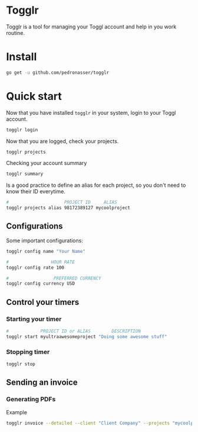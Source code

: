 # Togglr

Togglr is a tool for managing your Toggl account and help in you work routine.

# Install

```sh
go get -u github.com/pedronasser/togglr
```

# Quick start

Now that you have installed `togglr` in your system, login to your Toggl account. 

```sh
togglr login
```

Now that you are logged, check your projects.

```sh
togglr projects
```

Checking your account summary

```sh
togglr summary
```

Is a good practice to define an alias for each project, so you don't need to know their ID everytime.

```sh
#                     PROJECT ID     ALIAS
togglr projects alias 98172389127 mycoolproject
```

## Configurations

Some important configurations:

```sh
togglr config name "Your Name"
```

```sh
#                HOUR RATE
togglr config rate 100
```

```sh
#                 PREFERRED CURRENCY
togglr config currency USD
```

## Control your timers

### Starting your timer

```sh
#            PROJECT ID or ALIAS        DESCRIPTION
togglr start myultraawesomeproject "Doing some awesome stuff"
```

### Stopping timer

```sh
togglr stop
```

## Sending an invoice 

### Generating PDFs

Example

```sh
togglr invoice --detailed --client "Client Company" --projects "mycoolproject,othercoolproject"
```